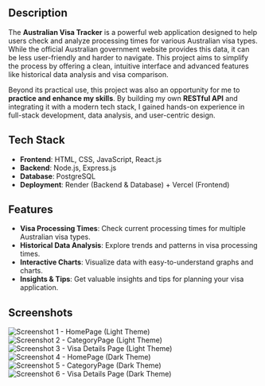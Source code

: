 ## **Description**  
The **Australian Visa Tracker** is a powerful web application designed to help users check and analyze processing times for various Australian visa types. While the official Australian government website provides this data, it can be less user-friendly and harder to navigate. This project aims to simplify the process by offering a clean, intuitive interface and advanced features like historical data analysis and visa comparison.

Beyond its practical use, this project was also an opportunity for me to **practice and enhance my skills**. By building my own **RESTful API** and integrating it with a modern tech stack, I gained hands-on experience in full-stack development, data analysis, and user-centric design. 


## **Tech Stack** 
- **Frontend**: HTML, CSS, JavaScript, React.js  
- **Backend**: Node.js, Express.js  
- **Database**: PostgreSQL    
- **Deployment**: Render (Backend & Database) + Vercel (Frontend)

## **Features**   
- **Visa Processing Times**: Check current processing times for multiple Australian visa types.  
- **Historical Data Analysis**: Explore trends and patterns in visa processing times. 
- **Interactive Charts**: Visualize data with easy-to-understand graphs and charts.  
- **Insights & Tips**: Get valuable insights and tips for planning your visa application.  

## **Screenshots** 
![Screenshot 1 - HomePage (Light Theme)](https://i.imgur.com/HOlPViq.png)  
![Screenshot 2 - CategoryPage (Light Theme)](https://i.imgur.com/WlFP3jC.png)  
![Screenshot 3 - Visa Details Page (Light Theme)](https://i.imgur.com/yjwPZoz.png)  
![Screenshot 4 - HomePage (Dark Theme)](https://i.imgur.com/f6Oifd1.png)  
![Screenshot 5 - CategoryPage (Dark Theme)](https://i.imgur.com/c8X47Ok.png)  
![Screenshot 6 - Visa Details Page (Dark Theme)](https://i.imgur.com/s6K7vwJ.png)  
